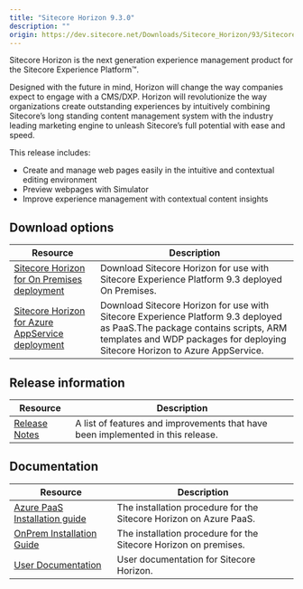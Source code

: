 ```yaml
---
title: "Sitecore Horizon 9.3.0"
description: ""
origin: https://dev.sitecore.net/Downloads/Sitecore_Horizon/93/Sitecore_Horizon_93_Initial_version.aspx
---
```


Sitecore Horizon is the next generation experience management product for the Sitecore Experience Platform™. 

Designed with the future in mind, Horizon will change the way companies expect to engage with a CMS/DXP. Horizon will revolutionize the way organizations create outstanding experiences by intuitively combining Sitecore’s long standing content management system with the industry leading marketing engine to unleash Sitecore’s full potential with ease and speed.

This release includes:

-   Create and manage web pages easily in the intuitive and contextual editing environment
-   Preview webpages with Simulator
-   Improve experience management with contextual content insights

## Download options

 | Resource | Description |
 | --- | --- |
 | [Sitecore Horizon for On Premises deployment](https://scdp.blob.core.windows.net/downloads/Sitecore%20Horizon/93/Sitecore%20Horizon%2093%20Initial%20version/Secure/Sitecore%20Horizon%209.3.0.zip) | Download Sitecore Horizon for use with Sitecore Experience Platform 9.3 deployed On Premises. |
 | [Sitecore Horizon for Azure AppService deployment](https://scdp.blob.core.windows.net/downloads/Sitecore%20Horizon/93/Sitecore%20Horizon%2093%20Initial%20version/Secure/Sitecore%20Horizon%209.3.0%20for%20Azure.zip) | Download Sitecore Horizon for use with Sitecore Experience Platform 9.3 deployed as PaaS.The package contains scripts, ARM templates and WDP packages for deploying Sitecore Horizon to Azure AppService. |

## Release information

 | Resource | Description |
 | --- | --- |
 | [Release Notes](/downloads/Sitecore_Horizon/93/Sitecore_Horizon_93_Initial_version/Release_Notes) | A list of features and improvements that have been implemented in this release. |

## Documentation

 | Resource | Description |
 | --- | --- |
 | [Azure PaaS Installation guide](https://scdp.blob.core.windows.net/downloads/Sitecore%20Horizon/93/Sitecore%20Horizon%2093%20Initial%20version/Secure/Azure%20deployment%20guide%20-%20Horizon%209.3.pdf) | The installation procedure for the Sitecore Horizon on Azure PaaS. |
 | [OnPrem Installation Guide](https://scdp.blob.core.windows.net/downloads/Sitecore%20Horizon/93/Sitecore%20Horizon%2093%20Initial%20version/Secure/On-premise%20installation%20guide%20-%20Horizon%209.3.pdf) | The installation procedure for the Sitecore Horizon on premises. |
 | [User Documentation](https://doc.sitecore.com/users/93/sitecore-experience-platform/en/Horizon.html) | User documentation for Sitecore Horizon. |
